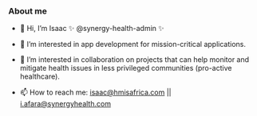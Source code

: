 ### About me

- 👋 Hi, I’m Isaac ✨ @synergy-health-admin ✨

- 👀 I’m interested in app development for mission-critical applications.

- 🌱 I’m interested in collaboration on projects that can help monitor and mitigate health
  issues in less privileged communities (pro-active healthcare).
  
- 📫 How to reach me: isaac@hmisafrica.com || i.afara@synergyhealth.com

<!---
synergy-health-admin/synergy-health-admin is a ✨ special ✨ repository because its `README.md` (this file) appears on your GitHub profile.
You can click the Preview link to take a look at your changes.

- 💞️ I’m looking to collaborate on ...
--->
